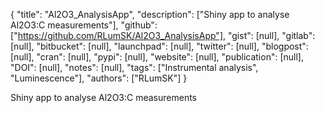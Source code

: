 {
  "title": "Al2O3_AnalysisApp",
  "description": ["Shiny app to analyse Al2O3:C measurements"],
  "github": ["https://github.com/RLumSK/Al2O3_AnalysisApp"],
  "gist": [null],
  "gitlab": [null],
  "bitbucket": [null],
  "launchpad": [null],
  "twitter": [null],
  "blogpost": [null],
  "cran": [null],
  "pypi": [null],
  "website": [null],
  "publication": [null],
  "DOI": [null],
  "notes": [null],
  "tags": ["Instrumental analysis", "Luminescence"],
  "authors": ["RLumSK"]
}

<!-- Generated by csv2md.R – do not edit by hand -->

Shiny app to analyse Al2O3:C measurements